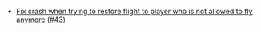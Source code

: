 - [Fix crash when trying to restore flight to player who is not allowed to fly anymore](https://github.com/Iru21/Authy/commit/c180a0e45eca25485bab0d983edada649564d3cf) ([#43](https://github.com/Iru21/Authy/issues/43))